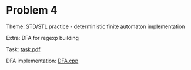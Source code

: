 # Problem 4
Theme: STD/STL practice - deterministic finite automaton implementation

Extra: DFA for regexp building

Task: [task.pdf](./task.pdf)

DFA implementation: [DFA.cpp](./problem-4/DFA.cpp)
